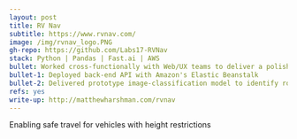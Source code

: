 ```yaml
---
layout: post
title: RV Nav
subtitle: https://www.rvnav.com/
image: /img/rvnav_logo.PNG
gh-repo: https://github.com/Labs17-RVNav
stack: Python | Pandas | Fast.ai | AWS
bullet: Worked cross-functionally with Web/UX teams to deliver a polished product based on user research
bullet-1: Deployed back-end API with Amazon's Elastic Beanstalk
bullet-2: Delivered prototype image-classification model to identify road-hazards
refs: yes
write-up: http://matthewharshman.com/rvnav
---
```

Enabling safe travel for vehicles with height restrictions
